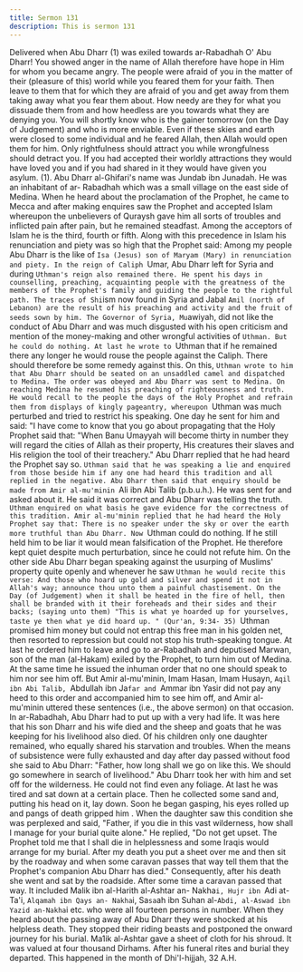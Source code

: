 ```yaml
---
title: Sermon 131
description: This is sermon 131
---
```


Delivered when Abu Dharr (1) was exiled towards ar-Rabadhah
O' Abu Dharr! You showed anger in the name of Allah therefore have hope in Him for whom
you became angry. The people were afraid of you in the matter of their (pleasure of this)
world while you feared them for your faith. Then leave to them that for which they are afraid
of you and get away from them taking away what you fear them about.
How needy are they for what you dissuade them from and how heedless are you towards what
they are denying you. You will shortly know who is the gainer tomorrow (on the Day of
Judgement) and who is more enviable. Even if these skies and earth were closed to some
individual and he feared Allah, then Allah would open them for him. Only rightfulness should
attract you while wrongfulness should detract you.
If you had accepted their worldly attractions they would have loved you and if you had shared
in it they would have given you asylum.
(1). Abu Dharr al-Ghifari's name was Jundab ibn Junadah. He was an inhabitant of ar-
Rabadhah which was a small village on the east side of Medina. When he heard about the
proclamation of the Prophet, he came to Mecca and after making enquires saw the Prophet
and accepted Islam whereupon the unbelievers of Quraysh gave him all sorts of troubles and
inflicted pain after pain, but he remained steadfast.
Among the acceptors of Islam he is the third, fourth or fifth. Along with this precedence in
Islam his renunciation and piety was so high that the Prophet said:
Among my people Abu Dharr is the like of `Isa (Jesus) son of Maryam (Mary) in
renunciation and piety.
In the reign of Caliph `Umar, Abu Dharr left for Syria and during `Uthman's reign also
remained there. He spent his days in counselling, preaching, acquainting people with the
greatness of the members of the Prophet's family and guiding the people to the rightful path.
The traces of Shi`ism now found in Syria and Jabal `Amil (north of Lebanon) are the result of
his preaching and activity and the fruit of seeds sown by him.
The Governor of Syria, Mu`awiyah, did not like the conduct of Abu Dharr and was much
disgusted with his open criticism and mention of the money-making and other wrongful
activities of `Uthman. But he could do nothing. At last he wrote to `Uthman that if he
remained there any longer he would rouse the people against the Caliph. There should
therefore be some remedy against this. On this, `Uthman wrote to him that Abu Dharr should
be seated on an unsaddled camel and dispatched to Medina.
The order was obeyed and Abu Dharr was sent to Medina. On reaching Medina he resumed his
preaching of righteousness and truth. He would recall to the people the days of the Holy
Prophet and refrain them from displays of kingly pageantry, whereupon `Uthman was much
perturbed and tried to restrict his speaking. One day he sent for him and said: "I have come to
know that you go about propagating that the Holy Prophet said that:
"When Banu Umayyah will become thirty in number they will regard the cities of
Allah as their property, His creatures their slaves and His religion the tool of their
treachery."
Abu Dharr replied that he had heard the Prophet say so. `Uthman said that he was speaking a
lie and enquired from those beside him if any one had heard this tradition and all replied in the
negative. Abu Dharr then said that enquiry should be made from Amir al-mu'minin `Ali ibn Abi
Talib (p.b.u.h.). He was sent for and asked about it.
He said it was correct and Abu Dharr was telling the truth. `Uthman enquired on what basis he
gave evidence for the correctness of this tradition. Amir al-mu'minin replied that he had heard
the Holy Prophet say that:
There is no speaker under the sky or over the earth more truthful than Abu
Dharr.
Now `Uthman could do nothing. If he still held him to be liar it would mean falsification of the
Prophet. He therefore kept quiet despite much perturbation, since he could not refute him. On
the other side Abu Dharr began speaking against the usurping of Muslims' property quite
openly and whenever he saw `Uthman he would recite this verse:
And those who hoard up gold and silver and spend it not in Allah's way;
announce thou unto them a painful chastisement. On the Day (of Judgement)
when it shall be heated in the fire of hell, then shall be branded with it their
foreheads and their sides and their backs; (saying unto them) "This is what ye
hoarded up for yourselves, taste ye then what ye did hoard up. " (Qur'an, 9:34-
35)
`Uthman promised him money but could not entrap this free man in his golden net, then
resorted to repression but could not stop his truth-speaking tongue. At last he ordered him to
leave and go to ar-Rabadhah and deputised Marwan, son of the man (al-Hakam) exiled by the
Prophet, to turn him out of Medina. At the same time he issued the inhuman order that no one
should speak to him nor see him off. But Amir al-mu'minin, Imam Hasan, Imam Husayn, `Aqil
ibn Abi Talib, `Abdullah ibn Ja`far and `Ammar ibn Yasir did not pay any heed to this order
and accompanied him to see him off, and Amir al-mu'minin uttered these sentences (i.e., the
above sermon) on that occasion.
In ar-Rabadhah, Abu Dharr had to put up with a very had life. It was here that his son Dharr
and his wife died and the sheep and goats that he was keeping for his livelihood also died. Of
his children only one daughter remained, who equally shared his starvation and troubles. When
the means of subsistence were fully exhausted and day after day passed without food she said
to Abu Dharr: "Father, how long shall we go on like this.
We should go somewhere in search of livelihood." Abu Dharr took her with him and set off for
the wilderness. He could not find even any foliage. At last he was tired and sat down at a
certain place. Then he collected some sand and, putting his head on it, lay down. Soon he
began gasping, his eyes rolled up and pangs of death gripped him .
When the daughter saw this condition she was perplexed and said, "Father, if you die in this
vast wilderness, how shall I manage for your burial quite alone." He replied, "Do not get upset.
The Prophet told me that I shall die in helplessness and some Iraqis would arrange for my
burial. After my death you put a sheet over me and then sit by the roadway and when some
caravan passes that way tell them that the Prophet's companion Abu Dharr has died."
Consequently, after his death she went and sat by the roadside.
After some time a caravan passed that way. It included Malik ibn al-Harith al-Ashtar an-
Nakha`i, Hujr ibn `Adi at-Ta'i, `Alqamah ibn Qays an- Nakha`i, Sa`sa`ah ibn Suhan al-`Abdi,
al-Aswad ibn Yazid an-Nakha`i etc. who were all fourteen persons in number.
When they heard about the passing away of Abu Dharr they were shocked at his helpless
death. They stopped their riding beasts and postponed the onward journey for his burial. Ma1ik
al-Ashtar gave a sheet of cloth for his shroud. It was valued at four thousand Dirhams. After
his funeral rites and burial they departed. This happened in the month of Dhi'l-hijjah, 32 A.H.